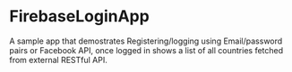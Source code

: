 # FirebaseLoginApp

A sample app that demostrates Registering/logging using Email/password pairs or Facebook API, once logged in shows a list of all countries fetched from external RESTful API.
